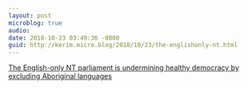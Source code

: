 ```yaml
---
layout: post
microblog: true
audio: 
date: 2018-10-23 03:49:36 -0800
guid: http://kerim.micro.blog/2018/10/23/the-englishonly-nt.html
---
```

[The English-only NT parliament is undermining healthy democracy by excluding Aboriginal languages](http://theconversation.com/the-english-only-nt-parliament-is-undermining-healthy-democracy-by-excluding-aboriginal-languages-105048)
